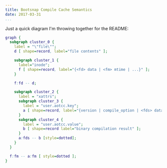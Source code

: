 ```yaml
---
title: Bootsnap Compile Cache Semantics
date: 2017-03-31
...
```


Just a quick diagram I'm throwing together for the README:

```dot
graph {
  subgraph cluster_0 {
    label = "\"file\"";
    d [ shape=record, label="file contents" ];

    subgraph cluster_1 {
      label="inode";
      f [ shape=record, label="{<fd> data | <fm> mtime | ...}" ];
    }

    f:fd -- d;

    subgraph cluster_2 {
      label = "xattrs";
      subgraph cluster_3 {
        label = "user.aotcc.key";
        a [ shape=record, label="{version | compile_option | <fds> data_size | ruby_revision | <fm> mtime}" ];
      }
      subgraph cluster_4 {
        label = "user.aotcc.value";
        b [ shape=record label="binary compilation result" ];
      }
      a:fds -- b [style=dotted];
    }
  }

  f:fm -- a:fm [ style=dotted ];
}
```
